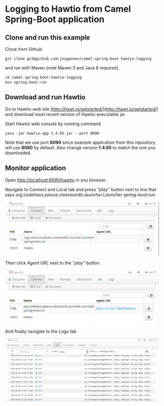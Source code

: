 # Logging to Hawtio from Camel Spring-Boot application

## Clone and run this example

Clone from Github
```
git clone git@github.com:jnupponen/camel-spring-boot-hawtio-logging
```

and run with Maven (note Maven 3 and Java 8 required).
```
cd camel-spring-boot-hawtio-logging
mvn spring-boot:run
```


## Download and run Hawtio

Go to Hawtio web site [http://hawt.io/getstarted/](http://hawt.io/getstarted/) and download most recent version of Hawtio executable jar.

Start Hawtio web console by running command

```
java -jar hawtio-app-1.4.65.jar --port 8090
```

Note that we use port **8090** since example application from this repository will use **8080** by default. Also change version **1.4.65** to match the one you downloaded.

## Monitor application
Open [http://localhost:8090/hawtio](http://localhost:8090/hawtio) in you browser.

Navigate to Connect and Local tab and press *"play"* button next to line that says *org.codehaus.plexus.classwordls.launcher.Launcher spring-boot:run*.


![hawtio-connect](hawtio_01.png)

Then click *Agent URL* next to the *"play"* button.

![hawtio-connect](hawtio_02.png)

And finally navigate to the Logs tab.

![hawtio-connect](hawtio_03.png) 
